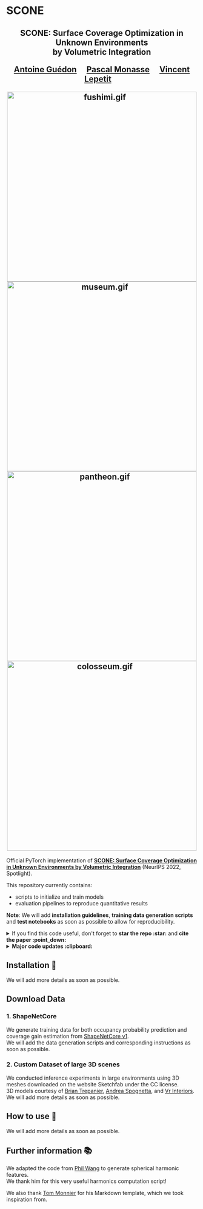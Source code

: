 # SCONE

<div align="center">
<h2>
SCONE: Surface Coverage Optimization in Unknown Environments<br> by Volumetric Integration
<p></p>

<a href="https://github.com/Anttwo">Antoine Guédon</a>&emsp;
<a href="https://imagine.enpc.fr/~monasse/">Pascal Monasse</a>&emsp;
<a href="https://vincentlepetit.github.io/">Vincent Lepetit</a>&emsp;

<img src="./docs/gifs/fushimi.gif" alt="fushimi.gif" width="500"/>
<img src="./docs/gifs/museum.gif" alt="museum.gif" width="500"/> <br>
<img src="./docs/gifs/pantheon.gif" alt="pantheon.gif" width="500"/>
<img src="./docs/gifs/colosseum.gif" alt="colosseum.gif" width="500"/>

</h2>
</div>

Official PyTorch implementation of [**SCONE: Surface Coverage Optimization in Unknown Environments by Volumetric Integration**](https://arxiv.org/abs/2208.10449) (NeurIPS 2022, Spotlight).

This repository currently contains:

- scripts to initialize and train models
- evaluation pipelines to reproduce quantitative results

**Note**: We will add **installation guidelines**, **training data generation scripts** and **test notebooks** as soon as possible to allow for reproducibility.

<details>
<summary>If you find this code useful, don't forget to <b>star the repo :star:</b> and <b>cite the paper :point_down:</b></summary>

```
@inproceedings{guedon2022scone,
  title={{SCONE: Surface Coverage Optimization in Unknown Environments by Volumetric Integration}},
  author={Gu\'edon, Antoine and Monasse, Pascal and Lepetit, Vincent},
  booktitle={{Advances in Neural Information Processing Systems}},
  year={2022},
}
```

</details>

<details>
<summary><b>Major code updates :clipboard:</b></summary>

- 11/22: first code release

</details>

## Installation :construction_worker:

We will add more details as soon as possible.

## Download Data

### 1. ShapeNetCore

We generate training data for both occupancy probability prediction and coverage gain estimation from [ShapeNetCore v1](https://shapenet.org/). <br>
We will add the data generation scripts and corresponding instructions as soon as possible.

### 2. Custom Dataset of large 3D scenes

We conducted inference experiments in large environments using 3D meshes downloaded on the website Sketchfab under the CC license. <br>
3D models courtesy of [Brian Trepanier](https://sketchfab.com/CMBC), [Andrea Spognetta](https://sketchfab.com/spogna), and [Vr Interiors](https://sketchfab.com/vrInteriors). <br>
We will add more details as soon as possible.

## How to use :rocket:

We will add more details as soon as possible.

## Further information :books:

We adapted the code from [Phil Wang](https://github.com/lucidrains/se3-transformer-pytorch/blob/main/se3_transformer_pytorch/spherical_harmonics.py) to generate spherical harmonic features. <br>
We thank him for this very useful harmonics computation script! <br>

We also thank [Tom Monnier](https://www.tmonnier.com/) for his Markdown template, which we took inspiration from.
